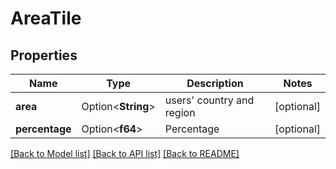 # AreaTile

## Properties

Name | Type | Description | Notes
------------ | ------------- | ------------- | -------------
**area** | Option<**String**> | users' country and region | [optional]
**percentage** | Option<**f64**> | Percentage | [optional]

[[Back to Model list]](../README.md#documentation-for-models) [[Back to API list]](../README.md#documentation-for-api-endpoints) [[Back to README]](../README.md)


